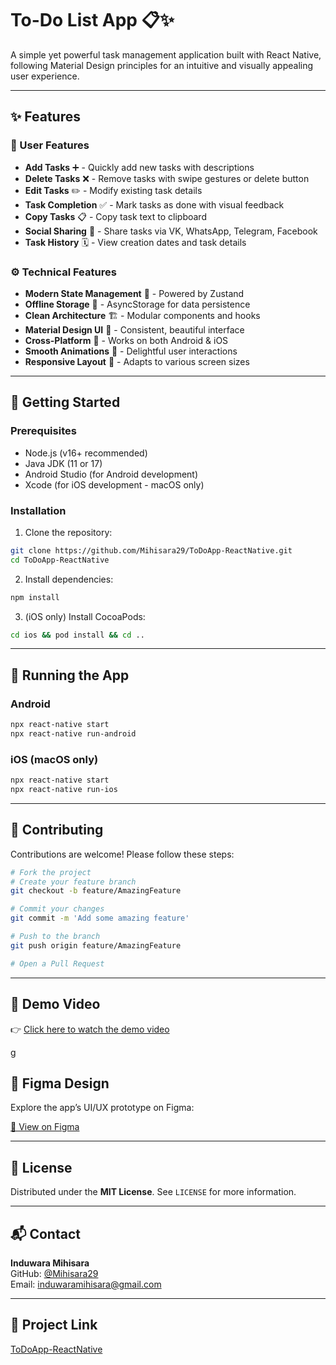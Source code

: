 # To-Do List App 📋✨

A simple yet powerful task management application built with React Native, following Material Design principles for an intuitive and visually appealing user experience.

---

## ✨ Features

### 👤 User Features
- **Add Tasks** ➕ - Quickly add new tasks with descriptions
- **Delete Tasks** ❌ - Remove tasks with swipe gestures or delete button
- **Edit Tasks** ✏️ - Modify existing task details
- **Task Completion** ✅ - Mark tasks as done with visual feedback
- **Copy Tasks** 📋 - Copy task text to clipboard
- **Social Sharing** 📲 - Share tasks via VK, WhatsApp, Telegram, Facebook
- **Task History** 🗓️ - View creation dates and task details

### ⚙️ Technical Features
- **Modern State Management** 🧠 - Powered by Zustand
- **Offline Storage** 💾 - AsyncStorage for data persistence
- **Clean Architecture** 🏗️ - Modular components and hooks
- **Material Design UI** 🎨 - Consistent, beautiful interface
- **Cross-Platform** 📱 - Works on both Android & iOS
- **Smooth Animations** 💫 - Delightful user interactions
- **Responsive Layout** 📐 - Adapts to various screen sizes

---

## 🚀 Getting Started

### Prerequisites
- Node.js (v16+ recommended)
- Java JDK (11 or 17)
- Android Studio (for Android development)
- Xcode (for iOS development - macOS only)

### Installation

1. Clone the repository:

```bash
git clone https://github.com/Mihisara29/ToDoApp-ReactNative.git
cd ToDoApp-ReactNative
```

2. Install dependencies:

```bash
npm install
```

3. (iOS only) Install CocoaPods:

```bash
cd ios && pod install && cd ..
```

---

## 📱 Running the App

### Android

```bash
npx react-native start
npx react-native run-android
```

### iOS (macOS only)

```bash
npx react-native start
npx react-native run-ios
```

---


## 🤝 Contributing

Contributions are welcome! Please follow these steps:

```bash
# Fork the project
# Create your feature branch
git checkout -b feature/AmazingFeature

# Commit your changes
git commit -m 'Add some amazing feature'

# Push to the branch
git push origin feature/AmazingFeature

# Open a Pull Request
```

---

## 🎥 Demo Video

👉 [Click here to watch the demo video](https://drive.google.com/file/d/1Q58_0auDpvY-i0W-lbvgpQ7NB9QrlVkK/view?usp=drive_link)

g


## 🎨 Figma Design

Explore the app’s UI/UX prototype on Figma:

[🔗 View on Figma](https://www.figma.com/design/0voUh3g2fDdGMbKNibqygj/To-Do-List-(Community)?node-id=42-188&p=f&t=PYitSXbMjt9piMOo-0)


---

## 📄 License

Distributed under the **MIT License**. See `LICENSE` for more information.

---

## 📬 Contact

**Induwara Mihisara**  
GitHub: [@Mihisara29](https://github.com/Mihisara29)  
Email: induwaramihisara@gmail.com

---

## 🔗 Project Link

[ToDoApp-ReactNative](https://github.com/Mihisara29/ToDoApp-ReactNative)
